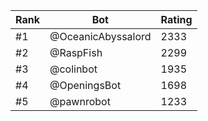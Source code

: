 Rank|Bot|Rating
---|---|---
#1|@OceanicAbyssalord|2333
#2|@RaspFish|2299
#3|@colinbot|1935
#4|@OpeningsBot|1698
#5|@pawnrobot|1233

